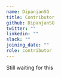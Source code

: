 ```yaml
---
name: DipanjanSG
title: Contributor
github: DipanjanSG
twitter: ""
linkedin: ""
slack: ""
joining_date: ""
role: contributor
---
```


Still waiting for this
